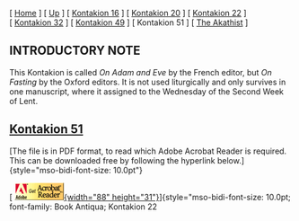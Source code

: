 \[ [Home](index.md) \] \[ [Up](romanos.md) \]
\[ [Kontakion 16](kontak16.md) \] \[ [Kontakion 20](kontakion_20.md) \]
\[ [Kontakion 22](kontakion_22.md) \]
\[ [Kontakion 32](kontakion_32.md) \]
\[ [Kontakion 49](kontakion_49.md) \] \[ Kontakion 51 \]
\[ [The Akathist](akath.md) \]

INTRODUCTORY NOTE
-----------------

This Kontakion is called *On Adam and Eve* by the French editor, but *On
Fasting* by the Oxford editors. It is not used liturgically and only
survives in one manuscript, where it assigned to the Wednesday of the
Second Week of Lent.

[Kontakion 51](On%20Adam%20and%20Eve-51.pdf)
--------------------------------------------

[The file is in PDF format, to read which Adobe Acrobat Reader is
required. This can be downloaded free by following the hyperlink
below.]{style="mso-bidi-font-size: 10.0pt"}

[ [![](getacro.gif){width="88"
height="31"}](http://www.adobe.com)]{style="mso-bidi-font-size: 10.0pt; font-family: Book Antiqua; Kontakion 22
</a></span></font></p>
<p><font size="}

------------------------------------------------------------------------

All texts and translations on this page are copyright to\
Archimandrite Ephrem Â©

**This page was last updated on 03 November 2008**
